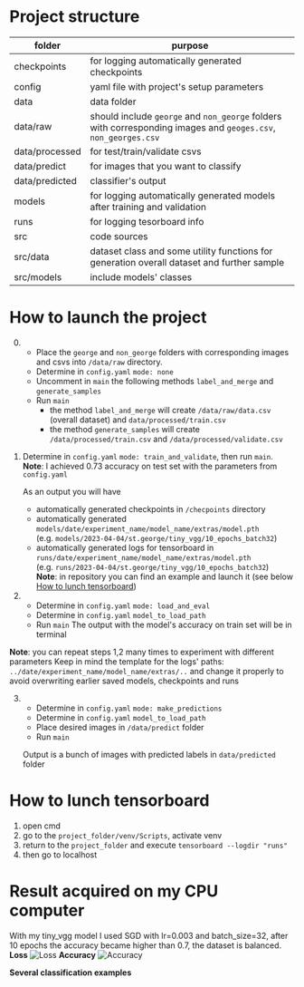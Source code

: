 # Project structure

| **folder**     | **purpose**                                                                                                    |
|----------------|----------------------------------------------------------------------------------------------------------------|
| checkpoints    | for logging automatically generated checkpoints                                                                |
| config         | yaml file with project's setup parameters                                                                      |
| data           | data folder                                                                                                    |
| data/raw       | should include `george` and `non_george` folders with corresponding images and `geoges.csv`, `non_georges.csv` |
| data/processed | for test/train/validate csvs                                                                                   |
| data/predict   | for images that you want to classify                                                                           |
| data/predicted | classifier's output                                                                                            |
| models         | for logging automatically generated models after training and validation                                       |
| runs           | for logging tesorboard info                                                                                    |
| src            | code sources                                                                                                   |
| src/data       | dataset class and some utility functions for generation overall dataset and further sample                     |
| src/models     | include models' classes                                                                                        |

# How to launch the project

0. * Place the `george` and `non_george` folders with corresponding images and csvs into `/data/raw` directory. <br/>
   * Determine in `config.yaml` `mode: none`
   * Uncomment in `main` the following methods `label_and_merge` and `generate_samples`   
   * Run `main` <br/>
      * the method `label_and_merge` will create `/data/raw/data.csv` (overall dataset) and `data/processed/train.csv`
      * the method `generate_samples` will create `/data/processed/train.csv` and `/data/processed/validate.csv`

1. Determine in `config.yaml` `mode: train_and_validate`, then run `main`. <br/>
   **Note**: I achieved 0.73 accuracy on test set with the parameters from `config.yaml`
   
   As an output you will have 
      * automatically generated checkpoints in `/checpoints` directory
      * automatically generated `models/date/experiment_name/model_name/extras/model.pth`<br/>
        (e.g. `models/2023-04-04/st.george/tiny_vgg/10_epochs_batch32`)
      * automatically generated logs for tensorboard in `runs/date/experiment_name/model_name/extras/model.pth`<br/>
        (e.g. `runs/2023-04-04/st.george/tiny_vgg/10_epochs_batch32`)<br/>
        **Note**: in repository you can find an example and launch it (see below [How to lunch tensorboard](https://github.com/aimedvedeva/St.GeorgeClassifier#how-to-lunch-tensorboard)) 
   
2. * Determine in `config.yaml` `mode: load_and_eval`
   * Determine in `config.yaml` `model_to_load_path` 
   * Run `main`
   The output with the model's accuracy on train set will be in terminal

**Note**: you can repeat steps 1,2 many times to experiment with different parameters
              Keep in mind the template for the logs' paths:  `../date/experiment_name/model_name/extras/..`
              and change it properly to avoid overwriting earlier saved models, checkpoints and runs

3. * Determine in `config.yaml` `mode: make_predictions`
   * Determine in `config.yaml` `model_to_load_path`
   * Place desired images in `/data/predict` folder
   * Run `main`
   
   Output is a bunch of images with predicted labels in `data/predicted` folder

# How to lunch tensorboard 
1. open cmd
2. go to the `project_folder/venv/Scripts`, activate venv 
3. return to the `project_folder` and execute `tensorboard --logdir "runs"`
4. then go to localhost

# Result acquired on my CPU computer
With my tiny_vgg model I used SGD with lr=0.003 and batch_size=32, after 10 epochs the accuracy became higher than 0.7, the dataset is balanced. 
**Loss**
![Loss](https://drive.google.com/file/d/1SJAwlfgr3wjulGw3cAbn3CIKuE7kCojR/view?usp=share_link)
**Accuracy**
![Accuracy](https://drive.google.com/file/d/1pn-PiZriAVwl-izrpJqtFelsV6KzQ9UG/view?usp=share_link)

**Several classification examples**
